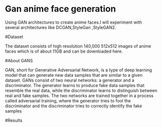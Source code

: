# Gan anime face generation
Using GAN architectures to create anime faces.I will experiment with several architectures like DCGAN,StyleGan ,StyleGAN2.

#Dataset

The dataset consists of high resolution 140,000 512x512 images of anime faces which is of about 11GB and can be downloaded here.

#About GANS

GAN, short for Generative Adversarial Network, is a type of deep learning model that can generate new data samples that are similar to a given dataset. GANs consist of two neural networks: a generator and a discriminator. The generator learns to produce fake data samples that resemble the real data, while the discriminator learns to distinguish between real and fake samples. The two networks are trained together in a process called adversarial training, where the generator tries to fool the discriminator and the discriminator tries to correctly identify the fake samples

#Results
